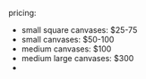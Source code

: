 pricing:
- small square canvases: $25-75
- small canvases: $50-100
- medium canvases: $100
- medium large canvases: $300
- 
